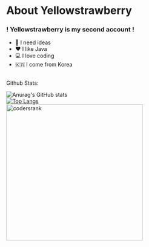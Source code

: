 # About Yellowstrawberry
### ! Yellowstrawberry is my second account !


- 🤔 I need ideas
- ❤️ I like Java
- 💻 I love coding
- 🇰🇷 I come from Korea

<br/>
Github Stats: <br/>

![Anurag's GitHub stats](https://github-readme-stats-ruby-one.vercel.app/api?username=Yellowstrawberrys&show_icons=true&bg_color=30,fffb00,77ff00,00ffa6)  &nbsp;&nbsp;&nbsp;&nbsp;&nbsp;<br/>  [![Top Langs](https://github-readme-stats-ruby-one.vercel.app/api/top-langs/?username=Yellowstrawberrys&layout=compact)](https://github.com/anuraghazra/github-readme-stats) &nbsp;&nbsp;&nbsp;&nbsp;&nbsp;<br/>
<img src="https://cr-ss-service.azurewebsites.net/api/ScreenShot?widget=summary&username=yellowstrawberrys" alt="codersrank" width="360"/>
